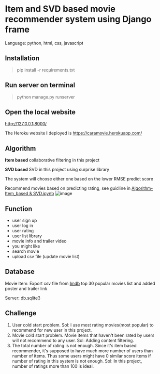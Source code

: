 # Item and SVD based movie recommender system using Django frame
Language: python, html, css, javascript

## Installation

>pip install -r requirements.txt
>

## Run server on terminal
>python manage.py runserver
>

## Open the local website
http://127.0.0.1:8000/

The Heroku website I deployed is 
https://caramovie.herokuapp.com/

## Algorithm
**Item based** collaborative filtering in this project

**SVD based** SVD in this project using surprise library

The system will choose either one based on the lower RMSE predict score

Recommend movies based on predicting rating, see guidline in [Algorithm- Item_based & SVD.ipynb](https://github.com/xiaolancara/Recommender-System/blob/main/movie_recommender-system/Algorithm-%20Item_based%20%26%20SVD.ipynb)
![image](https://user-images.githubusercontent.com/63172262/115623356-ef22a880-a2ad-11eb-970b-7bcde6f8f7ec.png)

## Function
- user sign up
- user log in
- user rating
- user list library
- movie info and trailer video
- you might like
- search movie
- upload csv file (update movie list)

## Database 
Movie Item: Export csv file from [Imdb](https://www.imdb.com/list/ls022753498/) top 30 popular movies list and added poster and trailer link

Server: db.sqlite3

## Challenge
1. User cold start problem. Sol: I use most rating movies(most popular) to recommend for new user in this project.
2. Movie cold start problem. Movie items that haven't been rated by users will not recommend to any user. Sol: Adding content filtering.
3. The total number of rating is not enough. Since it's item based recommender, it's supposed to have much more number of users than number of items. Thus some users might have 0 similar score items if number of rating in this system is not enough. Sol: In this project, number of ratings more than 100 is ideal.
